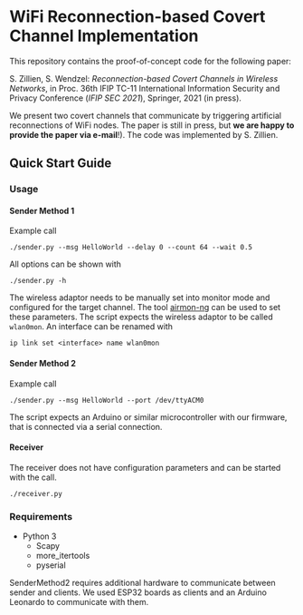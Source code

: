 # WiFi Reconnection-based Covert Channel Implementation

This repository contains the proof-of-concept code for the following paper:

S. Zillien, S. Wendzel: *Reconnection-based Covert Channels in Wireless Networks*, in Proc. 36th IFIP TC-11 International Information Security and Privacy Conference (*IFIP SEC 2021*), Springer, 2021 (in press).

We present two covert channels that communicate by triggering artificial reconnections of WiFi nodes. The paper is still in press, but **we are happy to provide the paper via e-mail**!). The code was implemented by S. Zillien.

## Quick Start Guide

### Usage

#### Sender Method 1

Example call
``` 
./sender.py --msg HelloWorld --delay 0 --count 64 --wait 0.5 
```

All options can be shown with 
``` 
./sender.py -h
```

The wireless adaptor needs to be manually set into monitor mode and configured for the target channel.
The tool [airmon-ng](https://www.aircrack-ng.org/doku.php?id=airmon-ng) can be used to set these parameters.
The script expects the wireless adaptor to be called `wlan0mon`. An interface can be renamed with
```
ip link set <interface> name wlan0mon
```

#### Sender Method 2
Example call
``` 
./sender.py --msg HelloWorld --port /dev/ttyACM0 
```

The script expects an Arduino or similar microcontroller with our firmware, that is connected via a serial connection.

#### Receiver
The receiver does not have configuration parameters and can be started with the call.
``` 
./receiver.py
```

### Requirements
- Python 3
    - Scapy
    - more_itertools
    - pyserial

SenderMethod2 requires additional hardware to communicate between sender and clients. We used ESP32 boards as clients and an Arduino Leonardo to communicate with them.
